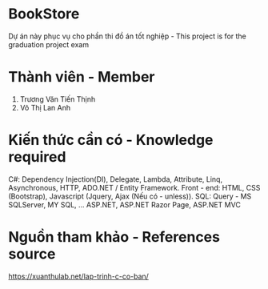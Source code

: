 # BookStore
Dự án này phục vụ cho phần thi đồ án tốt nghiệp - This project is for the graduation project exam

# Thành viên - Member
1. Trương Văn Tiến Thịnh
2. Võ Thị Lan Anh

# Kiến thức cần có - Knowledge required
C#: Dependency Injection(DI), Delegate, Lambda, Attribute, Linq, Asynchronous, HTTP, ADO.NET / Entity Framework.
Front - end: HTML, CSS (Bootstrap), Javascript (Jquery, Ajax (Nếu có - unless)).
SQL: Query - MS SQLServer, MY SQL, ...
ASP.NET, ASP.NET Razor Page, ASP.NET MVC

# Nguồn tham khảo - References source
https://xuanthulab.net/lap-trinh-c-co-ban/
